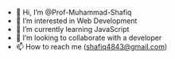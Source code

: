 - 👋 Hi, I’m @Prof-Muhammad-Shafiq
- 👀 I’m interested in Web Development
- 🌱 I’m currently learning JavaScript
- 💞️ I’m looking to collaborate with a developer
- 📫 How to reach me (shafiq4843@gmail.com)

<!---
Prof-Muhammad-Shafiq/Prof-Muhammad-Shafiq is a ✨ special ✨ repository because its `README.md` (this file) appears on your GitHub profile.
You can click the Preview link to take a look at your changes.
--->
